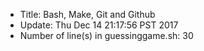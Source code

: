 - Title: Bash, Make, Git and Github
- Update: Thu Dec 14 21:17:56 PST 2017
- Number of line(s) in guessinggame.sh: 30
